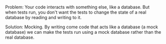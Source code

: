 
Problem:
Your code interacts with something else, like a database. But when tests run, you don't want the tests to change the state of a real database by reading and writing to it.

Solution:
Mocking. By writing come code that acts like a database (a mock database) we can make the tests run using a mock database rather than the real database.